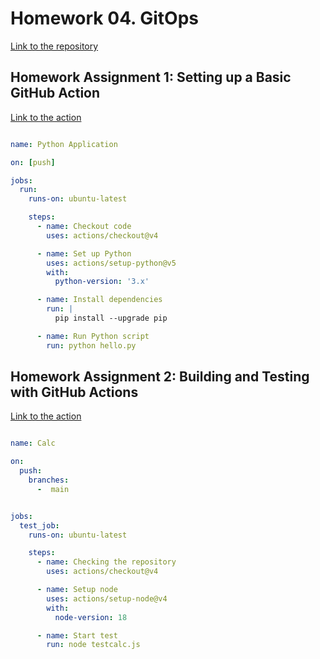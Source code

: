 # Homework 04. GitOps
[Link to the repository](https://github.com/Misyukevich/04.GitOps/tree/main) 


## Homework Assignment 1: Setting up a Basic GitHub Action

[Link to the action](https://github.com/Misyukevich/04.GitOps/actions/workflows/hello.yaml)

```yaml

name: Python Application

on: [push]

jobs:
  run:
    runs-on: ubuntu-latest

    steps:
      - name: Checkout code
        uses: actions/checkout@v4

      - name: Set up Python
        uses: actions/setup-python@v5
        with:
          python-version: '3.x'

      - name: Install dependencies
        run: |
          pip install --upgrade pip

      - name: Run Python script
        run: python hello.py

```


## Homework Assignment 2: Building and Testing with GitHub Actions
[Link to the action](https://github.com/Misyukevich/04.GitOps/actions/workflows/calc.yaml)

```yaml

name: Calc

on:
  push:
    branches:
      -  main


jobs:
  test_job:
    runs-on: ubuntu-latest

    steps:
      - name: Checking the repository
        uses: actions/checkout@v4

      - name: Setup node
        uses: actions/setup-node@v4
        with:
          node-version: 18

      - name: Start test
        run: node testcalc.js

```


